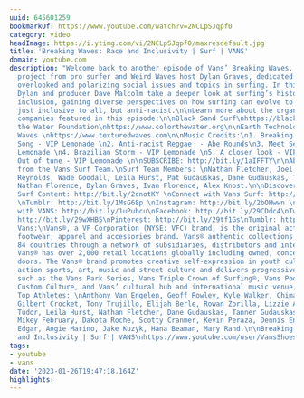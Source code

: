```yaml
---
uuid: 645601259
bookmarkOf: https://www.youtube.com/watch?v=2NCLpSJqpf0
category: video
headImage: https://i.ytimg.com/vi/2NCLpSJqpf0/maxresdefault.jpg
title: 'Breaking Waves: Race and Inclusivity | Surf | VANS'
domain: youtube.com
description: "Welcome back to another episode of Vans’ Breaking Waves, the latest
  project from pro surfer and Weird Waves host Dylan Graves, dedicated to the often
  overlooked and polarizing social issues and topics in surfing. In this episode,
  Dylan and producer Dave Malcolm take a deeper look at surfing’s history with racial
  inclusion, gaining diverse perspectives on how surfing can evolve to become not
  just inclusive to all, but anti-racist.\n\nLearn more about the organizations and
  companies featured in this episode:\n\nBlack Sand Surf\nhttps://blacksandsurf.com\n\nColor
  the Water Foundation\nhttps://www.colorthewater.org\n\nEarth Technologies \nhttps://earthtechsurf.com\n\nTextured
  Waves \nhttps://www.texturedwaves.com\n\nMusic Credits:\n1. Breaking Waves Theme
  Song - VIP Lemonade \n2. Anti-racist Reggae  - Abe Rounds\n3. Meet Selema - VIP
  Lemonade \n4. Brazilian Storm - VIP Lemonade \n5. A closer look - VIP Lemonade \n6.
  Out of tune - VIP Lemonade \n\nSUBSCRIBE: http://bit.ly/1aIFFTY\n\nAbout Vans Surf:\nVideos
  from the Vans Surf Team.\nSurf Team Members: \nNathan Fletcher, Joel Tudor, Dane
  Reynolds, Wade Goodall, Leila Hurst, Pat Gudauskas, Dane Gudauskas, Tanner Gudauskas,
  Nathan Florence, Dylan Graves, Ivan Florence, Alex Knost.\n\nDiscover more Vans
  Surf Content: http://bit.ly/2cnotKY \nConnect with Vans Surf: http://bit.ly/2ceZs7H
  \nTumblr: http://bit.ly/1MsG68p \nInstagram: http://bit.ly/2bOHwwn \nTwitter: http://bit.ly/2c2Xp3e\n\nConnect
  with VANS: http://bit.ly/1uPubcu\nFacebook: http://bit.ly/29CDdc4\nTwitter: http://bit.ly/29AT0Gz\nInstagram:
  http://bit.ly/29wXHB5\nPinterest: http://bit.ly/29tf1Gs\nTumblr: http://bit.ly/1Rjvlt7\n\nAbout
  Vans:\nVans®, a VF Corporation (NYSE: VFC) brand, is the original action sports
  footwear, apparel and accessories brand. Vans® authentic collections are sold in
  84 countries through a network of subsidiaries, distributors and international offices.
  Vans® has over 2,000 retail locations globally including owned, concession and partnership
  doors. The Vans® brand promotes creative self-expression in youth culture across
  action sports, art, music and street culture and delivers progressive platforms
  such as the Vans Park Series, Vans Triple Crown of Surfing®, Vans Pool Party, Vans
  Custom Culture, and Vans’ cultural hub and international music venue, House of Vans.\n\nVans
  Top Athletes: \nAnthony Van Engelen, Geoff Rowley, Kyle Walker, Chima Ferguson,
  Gilbert Crocket, Tony Trujillo, Elijah Berle, Rowan Zorilla, Lizzie Armanto, Joel
  Tudor, Leila Hurst, Nathan Fletcher, Dane Gudauskas, Tanner Gudauskas, Patrick Gudauskas,
  Mikey February, Dakota Roche, Scotty Cranmer, Kevin Peraza, Dennis Enarson, Larry
  Edgar, Angie Marino, Jake Kuzyk, Hana Beaman, Mary Rand.\n\nBreaking Waves: Race
  and Inclusivity | Surf | VANS\nhttps://www.youtube.com/user/VansShoes66"
tags:
- youtube
- vans
date: '2023-01-26T19:47:18.164Z'
highlights:
---
```




